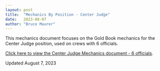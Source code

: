 ```yaml
---
layout: post
title:  "Mechanics By Position - Center Judge"
date:   2023-08-07
author: "Bruce Maurer"
---
```


This mechanics document focuses on the Gold Book mechanics for the Center Judge
position, used on crews with 6 officials.


[Click here to view the Center Judge Mechanics document - 6
officials](https://storage.googleapis.com/ohsaa-websites/mechanics/2023-cj-mechanics.pdf).


Updated August 7, 2023
